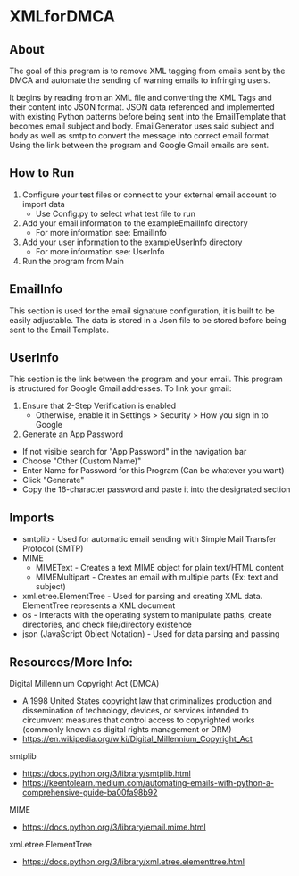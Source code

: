 # XMLforDMCA

## About
The goal of this program is to remove XML tagging from emails sent by the DMCA and automate the sending of warning emails to infringing users. 

It begins by reading from an XML file and converting the XML Tags and their content into JSON format. JSON data referenced and implemented with existing Python patterns before being sent into the EmailTemplate that becomes email subject and body. EmailGenerator uses said subject and body as well as smtp to convert the message into correct email format. Using the link between the program and Google Gmail emails are sent.  

## How to Run
1. Configure your test files or connect to your external email account to import data 
    - Use Config.py to select what test file to run
2. Add your email information to the exampleEmailInfo directory
   - For more information see: EmailInfo 
3. Add your user information to the exampleUserInfo directory
   - For more information see: UserInfo
4. Run the program from Main

## EmailInfo
This section is used for the email signature configuration, it is built to be easily adjustable. The data is stored in a Json file to be stored before being sent to the Email Template. 

## UserInfo
This section is the link between the program and your email. This program is structured for Google Gmail addresses. 
To link your gmail:
1. Ensure that 2-Step Verification is enabled
   - Otherwise, enable it in Settings > Security > How you sign in to Google
2. Generate an App Password
- If not visible search for "App Password" in the navigation bar
- Choose "Other (Custom Name)"
- Enter Name for Password for this Program (Can be whatever you want)
- Click "Generate"
- Copy the 16-character password and paste it into the designated section

## Imports
- smtplib - Used for automatic email sending with Simple Mail Transfer Protocol (SMTP)
- MIME
  - MIMEText - Creates a text MIME object for plain text/HTML content
  - MIMEMultipart - Creates an email with multiple parts (Ex: text and subject)
- xml.etree.ElementTree - Used for parsing and creating XML data. ElementTree represents a XML document
- os - Interacts with the operating system to manipulate paths, create directories, and check file/directory existence
- json (JavaScript Object Notation) - Used for data parsing and passing

## Resources/More Info:

Digital Millennium Copyright Act (DMCA)
- A 1998 United States copyright law that criminalizes production and dissemination of technology, devices, or services intended to circumvent measures that control access to copyrighted works (commonly known as digital rights management or DRM)
- https://en.wikipedia.org/wiki/Digital_Millennium_Copyright_Act

smtplib
- https://docs.python.org/3/library/smtplib.html
- https://keentolearn.medium.com/automating-emails-with-python-a-comprehensive-guide-ba00fa98b92

MIME
- https://docs.python.org/3/library/email.mime.html

xml.etree.ElementTree
- https://docs.python.org/3/library/xml.etree.elementtree.html